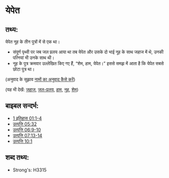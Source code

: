 # येपेत #

## तथ्य: ##

येपेत नूह के तीन पुत्रों में से एक था।

* संपूर्ण पृथ्वी पर जब जल प्रलय आया था तब येपेत और उसके दो भाई नूह के साथ जहाज में थे, उनकी पत्नियां भी उनके साथ थी।
* नूह के पुत्र क्रमवार उल्लेखित किए गए हैं, “शेम, हाम, येपेत।” इससे समझ में आता है कि येपेत सबसे छोटा पुत्र था।

(अनुवाद के सुझाव [नामों का अनुवाद कैसे करें](rc://en/ta/man/translate/translate-names))

(यह भी देखें: [जहाज](../kt/ark.md), [जल-प्रलय](../other/flood.md), [हाम](../names/ham.md), [नूह](../names/noah.md), [शेम](../names/shem.md))

## बाइबल सन्दर्भ: ##

* [1 इतिहास 01:1-4](rc://en/tn/help/1ch/01/01)
* [उत्पत्ति 05:32](rc://en/tn/help/gen/05/32)
* [उत्पत्ति 06:9-10](rc://en/tn/help/gen/06/09)
* [उत्पत्ति 07:13-14](rc://en/tn/help/gen/07/13)
* [उत्पत्ति 10:1](rc://en/tn/help/gen/10/01)

## शब्द तथ्य: ##

* Strong's: H3315
